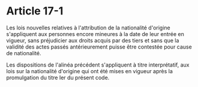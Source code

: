# Article 17-1

Les lois nouvelles relatives à l'attribution de la nationalité d'origine s'appliquent aux personnes encore mineures à la date de leur entrée en vigueur, sans préjudicier aux droits acquis par des tiers et sans que la validité des actes passés antérieurement puisse être contestée pour cause de nationalité.

Les dispositions de l'alinéa précédent s'appliquent à titre interprétatif, aux lois sur la nationalité d'origine qui ont été mises en vigueur après la promulgation du titre Ier du présent code.
